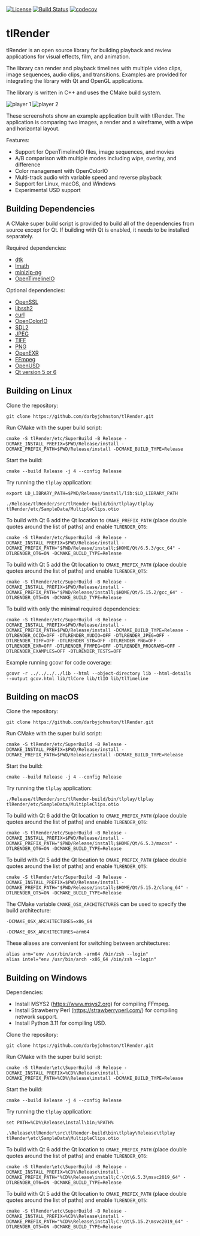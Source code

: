 [![License](https://img.shields.io/badge/License-BSD%203--Clause-blue.svg)](https://opensource.org/licenses/BSD-3-Clause)
[![Build Status](https://github.com/darbyjohnston/tlRender/actions/workflows/ci-workflow.yml/badge.svg)](https://github.com/darbyjohnston/tlRender/actions/workflows/ci-workflow.yml)
[![codecov](https://codecov.io/gh/codecov/example-cpp11-cmake/branch/master/graph/badge.svg)](https://codecov.io/gh/darbyjohnston/tlRender)

# tlRender

tlRender is an open source library for building playback and review
applications for visual effects, film, and animation.

The library can render and playback timelines with multiple video clips,
image sequences, audio clips, and transitions. Examples are provided for
integrating the library with Qt and OpenGL applications.

The library is written in C++ and uses the CMake build system.

![player 1](etc/Images/player_1.png)
![player 2](etc/Images/player_2.png)

These screenshots show an example application built with tlRender. The
application is comparing two images, a render and a wireframe, with a wipe
and horizontal layout.

Features:
* Support for OpenTimelineIO files, image sequences, and movies
* A/B comparison with multiple modes including wipe, overlay, and difference
* Color management with OpenColorIO
* Multi-track audio with variable speed and reverse playback
* Support for Linux, macOS, and Windows
* Experimental USD support


## Building Dependencies

A CMake super build script is provided to build all of the dependencies from
source except for Qt. If building with Qt is enabled, it needs to be installed
separately.

Required dependencies:
* [dtk](https://github.com/darbyjohnston/dtk)
* [Imath](https://github.com/AcademySoftwareFoundation/Imath)
* [minizip-ng](https://github.com/zlib-ng/minizip-ng)
* [OpenTimelineIO](https://github.com/PixarAnimationStudios/OpenTimelineIO)

Optional dependencies:
* [OpenSSL](https://www.openssl.org)
* [libssh2](https://libssh2.org)
* [curl](https://curl.se/libcurl)
* [OpenColorIO](https://github.com/AcademySoftwareFoundation/OpenColorIO)
* [SDL2](https://www.libsdl.org)
* [JPEG](https://libjpeg-turbo.org)
* [TIFF](http://www.libtiff.org)
* [PNG](https://libpng.sourceforge.io/index.html)
* [OpenEXR](https://www.openexr.com/)
* [FFmpeg](https://ffmpeg.org)
* [OpenUSD](https://github.com/PixarAnimationStudios/OpenUSD)
* [Qt version 5 or 6](https://www.qt.io)


## Building on Linux

Clone the repository:
```
git clone https://github.com/darbyjohnston/tlRender.git
```
Run CMake with the super build script:
```
cmake -S tlRender/etc/SuperBuild -B Release -DCMAKE_INSTALL_PREFIX=$PWD/Release/install -DCMAKE_PREFIX_PATH=$PWD/Release/install -DCMAKE_BUILD_TYPE=Release
```
Start the build:
```
cmake --build Release -j 4 --config Release
```
Try running the `tlplay` application:
```
export LD_LIBRARY_PATH=$PWD/Release/install/lib:$LD_LIBRARY_PATH
```
```
./Release/tlRender/src/tlRender-build/bin/tlplay/tlplay tlRender/etc/SampleData/MultipleClips.otio
```

To build with Qt 6 add the Qt location to `CMAKE_PREFIX_PATH` (place double
quotes around the list of paths) and enable `TLRENDER_QT6`:
```
cmake -S tlRender/etc/SuperBuild -B Release -DCMAKE_INSTALL_PREFIX=$PWD/Release/install -DCMAKE_PREFIX_PATH="$PWD/Release/install;$HOME/Qt/6.5.3/gcc_64" -DTLRENDER_QT6=ON -DCMAKE_BUILD_TYPE=Release
```

To build with Qt 5 add the Qt location to `CMAKE_PREFIX_PATH` (place double
quotes around the list of paths) and enable `TLRENDER_QT5`:
```
cmake -S tlRender/etc/SuperBuild -B Release -DCMAKE_INSTALL_PREFIX=$PWD/Release/install -DCMAKE_PREFIX_PATH="$PWD/Release/install;$HOME/Qt/5.15.2/gcc_64" -DTLRENDER_QT5=ON -DCMAKE_BUILD_TYPE=Release
```

To build with only the minimal required dependencies:
```
cmake -S tlRender/etc/SuperBuild -B Release -DCMAKE_INSTALL_PREFIX=$PWD/Release/install -DCMAKE_PREFIX_PATH=$PWD/Release/install -DCMAKE_BUILD_TYPE=Release -DTLRENDER_OCIO=OFF -DTLRENDER_AUDIO=OFF -DTLRENDER_JPEG=OFF -DTLRENDER_TIFF=OFF -DTLRENDER_STB=OFF -DTLRENDER_PNG=OFF -DTLRENDER_EXR=OFF -DTLRENDER_FFMPEG=OFF -DTLRENDER_PROGRAMS=OFF -DTLRENDER_EXAMPLES=OFF -DTLRENDER_TESTS=OFF
```

Example running gcovr for code coverage:
```
gcovr -r ../../../../lib --html --object-directory lib --html-details --output gcov.html lib/tlCore lib/tlIO lib/tlTimeline
```


## Building on macOS

Clone the repository:
```
git clone https://github.com/darbyjohnston/tlRender.git
```
Run CMake with the super build script:
```
cmake -S tlRender/etc/SuperBuild -B Release -DCMAKE_INSTALL_PREFIX=$PWD/Release/install -DCMAKE_PREFIX_PATH=$PWD/Release/install -DCMAKE_BUILD_TYPE=Release
```
Start the build:
```
cmake --build Release -j 4 --config Release
```
Try running the `tlplay` application:
```
./Release/tlRender/src/tlRender-build/bin/tlplay/tlplay tlRender/etc/SampleData/MultipleClips.otio
```

To build with Qt 6 add the Qt location to `CMAKE_PREFIX_PATH` (place double
quotes around the list of paths) and enable `TLRENDER_QT6`:
```
cmake -S tlRender/etc/SuperBuild -B Release -DCMAKE_INSTALL_PREFIX=$PWD/Release/install -DCMAKE_PREFIX_PATH="$PWD/Release/install;$HOME/Qt/6.5.3/macos" -DTLRENDER_QT6=ON -DCMAKE_BUILD_TYPE=Release
```

To build with Qt 5 add the Qt location to `CMAKE_PREFIX_PATH` (place double
quotes around the list of paths) and enable `TLRENDER_QT5`:
```
cmake -S tlRender/etc/SuperBuild -B Release -DCMAKE_INSTALL_PREFIX=$PWD/Release/install -DCMAKE_PREFIX_PATH="$PWD/Release/install;$HOME/Qt/5.15.2/clang_64" -DTLRENDER_QT5=ON -DCMAKE_BUILD_TYPE=Release
```

The CMake variable `CMAKE_OSX_ARCHITECTURES` can be used to specify the build
architecture:
```
-DCMAKE_OSX_ARCHITECTURES=x86_64
```
```
-DCMAKE_OSX_ARCHITECTURES=arm64
```

These aliases are convenient for switching between architectures:
```
alias arm="env /usr/bin/arch -arm64 /bin/zsh --login"
alias intel="env /usr/bin/arch -x86_64 /bin/zsh --login"
```


## Building on Windows

Dependencies:
* Install MSYS2 (https://www.msys2.org) for compiling FFmpeg.
* Install Strawberry Perl (https://strawberryperl.com/) for compiling network support.
* Install Python 3.11 for compiling USD.

Clone the repository:
```
git clone https://github.com/darbyjohnston/tlRender.git
```
Run CMake with the super build script:
```
cmake -S tlRender\etc\SuperBuild -B Release -DCMAKE_INSTALL_PREFIX=%CD%\Release\install -DCMAKE_PREFIX_PATH=%CD%\Release\install -DCMAKE_BUILD_TYPE=Release
```
Start the build:
```
cmake --build Release -j 4 --config Release
```
Try running the `tlplay` application:
```
set PATH=%CD%\Release\install\bin;%PATH%
```
```
.\Release\tlRender\src\tlRender-build\bin\tlplay\Release\tlplay tlRender\etc\SampleData\MultipleClips.otio
```

To build with Qt 6 add the Qt location to `CMAKE_PREFIX_PATH` (place double
quotes around the list of paths) and enable `TLRENDER_QT6`:
```
cmake -S tlRender\etc\SuperBuild -B Release -DCMAKE_INSTALL_PREFIX=%CD%\Release\install -DCMAKE_PREFIX_PATH="%CD%\Release\install;C:\Qt\6.5.3\msvc2019_64" -DTLRENDER_QT6=ON -DCMAKE_BUILD_TYPE=Release
```

To build with Qt 5 add the Qt location to `CMAKE_PREFIX_PATH` (place double
quotes around the list of paths) and enable `TLRENDER_QT5`:
```
cmake -S tlRender\etc\SuperBuild -B Release -DCMAKE_INSTALL_PREFIX=%CD%\Release\install -DCMAKE_PREFIX_PATH="%CD%\Release\install;C:\Qt\5.15.2\msvc2019_64" -DTLRENDER_QT5=ON -DCMAKE_BUILD_TYPE=Release
```
